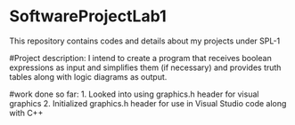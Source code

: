 # SoftwareProjectLab1
This repository contains codes and details about my projects under SPL-1

#Project description: I intend to create a program that receives boolean expressions as input and simplifies them (if necessary) and provides truth tables along with logic diagrams as output.

#work done so far:
          1. Looked into using graphics.h header for visual graphics 
          2. Initialized graphics.h header for use in Visual Studio code along with C++
          
